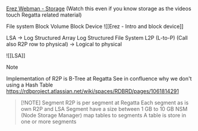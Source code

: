 [Erez Webman - Storage](https://drive.google.com/drive/u/0/folders/1_eb0M7Y_xXKfNtyqiV6ZYmFM_OXIv86z "https://drive.google.com/drive/u/0/folders/1_eb0M7Y_xXKfNtyqiV6ZYmFM_OXIv86z") (Watch this even if you know storage as the videos touch Regatta related material)

File system
Block Volume
Block Device
![[Erez - Intro and block device]]

LSA -> Log Structured Array
Log Structured File System
L2P (L-to-P) (Call also R2P row to physical) -> Logical to physical

![[LSA]]


> [!NOTE] 
> Implementation of R2P is B-Tree at Regatta
> See in confluence why we don't using a Hash Table https://rdbproject.atlassian.net/wiki/spaces/RDBRD/pages/1061814291 


> [!NOTE] Segment
> R2P is per segment at Regatta
> Each segment as is own R2P and LSA
> Segment have a size between 1 GB to 10 GB
> NSM (Node Storage Manager) map tables to segments
> A table is store in one or more segments
